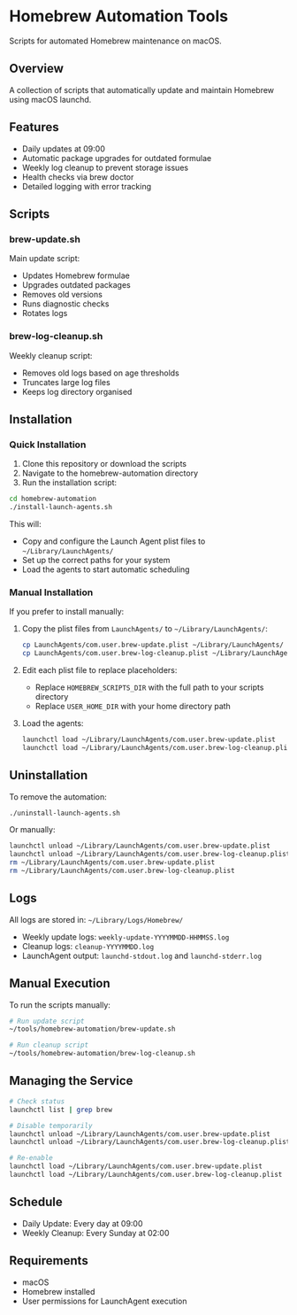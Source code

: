 # Homebrew Automation Tools

Scripts for automated Homebrew maintenance on macOS.

## Overview

A collection of scripts that automatically update and maintain Homebrew using macOS launchd.

## Features

- Daily updates at 09:00
- Automatic package upgrades for outdated formulae
- Weekly log cleanup to prevent storage issues
- Health checks via brew doctor
- Detailed logging with error tracking

## Scripts

### brew-update.sh
Main update script:
- Updates Homebrew formulae
- Upgrades outdated packages
- Removes old versions
- Runs diagnostic checks
- Rotates logs

### brew-log-cleanup.sh
Weekly cleanup script:
- Removes old logs based on age thresholds
- Truncates large log files
- Keeps log directory organised

## Installation

### Quick Installation

1. Clone this repository or download the scripts
2. Navigate to the homebrew-automation directory
3. Run the installation script:

```bash
cd homebrew-automation
./install-launch-agents.sh
```

This will:
- Copy and configure the Launch Agent plist files to `~/Library/LaunchAgents/`
- Set up the correct paths for your system
- Load the agents to start automatic scheduling

### Manual Installation

If you prefer to install manually:

1. Copy the plist files from `LaunchAgents/` to `~/Library/LaunchAgents/`:
   ```bash
   cp LaunchAgents/com.user.brew-update.plist ~/Library/LaunchAgents/
   cp LaunchAgents/com.user.brew-log-cleanup.plist ~/Library/LaunchAgents/
   ```

2. Edit each plist file to replace placeholders:
   - Replace `HOMEBREW_SCRIPTS_DIR` with the full path to your scripts directory
   - Replace `USER_HOME_DIR` with your home directory path

3. Load the agents:
   ```bash
   launchctl load ~/Library/LaunchAgents/com.user.brew-update.plist
   launchctl load ~/Library/LaunchAgents/com.user.brew-log-cleanup.plist
   ```

## Uninstallation

To remove the automation:

```bash
./uninstall-launch-agents.sh
```

Or manually:
```bash
launchctl unload ~/Library/LaunchAgents/com.user.brew-update.plist
launchctl unload ~/Library/LaunchAgents/com.user.brew-log-cleanup.plist
rm ~/Library/LaunchAgents/com.user.brew-update.plist
rm ~/Library/LaunchAgents/com.user.brew-log-cleanup.plist
```

## Logs

All logs are stored in: `~/Library/Logs/Homebrew/`

- Weekly update logs: `weekly-update-YYYYMMDD-HHMMSS.log`
- Cleanup logs: `cleanup-YYYYMMDD.log`
- LaunchAgent output: `launchd-stdout.log` and `launchd-stderr.log`

## Manual Execution

To run the scripts manually:

```bash
# Run update script
~/tools/homebrew-automation/brew-update.sh

# Run cleanup script
~/tools/homebrew-automation/brew-log-cleanup.sh
```

## Managing the Service

```bash
# Check status
launchctl list | grep brew

# Disable temporarily
launchctl unload ~/Library/LaunchAgents/com.user.brew-update.plist
launchctl unload ~/Library/LaunchAgents/com.user.brew-log-cleanup.plist

# Re-enable
launchctl load ~/Library/LaunchAgents/com.user.brew-update.plist
launchctl load ~/Library/LaunchAgents/com.user.brew-log-cleanup.plist
```

## Schedule

- Daily Update: Every day at 09:00
- Weekly Cleanup: Every Sunday at 02:00

## Requirements

- macOS
- Homebrew installed
- User permissions for LaunchAgent execution